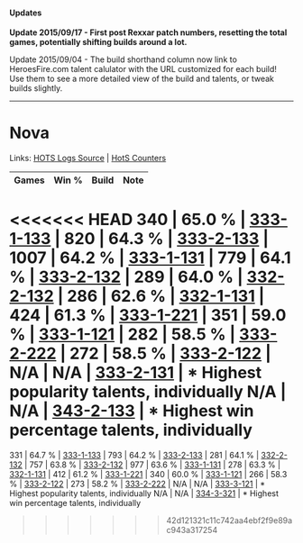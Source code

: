 #### Updates
**Update 2015/09/17 - First post Rexxar patch numbers, resetting the total games, potentially shifting builds around a lot.**

Update 2015/09/04 - The build shorthand column now link to HeroesFire.com talent calulator with the URL customized for each build!  
Use them to see a more detailed view of the build and talents, or tweak builds slightly.

***

# Nova

Links: [HOTS Logs Source](https://www.hotslogs.com/Sitewide/HeroDetails?Hero=Nova) | [HotS Counters](http://hotscounters.com/#/hero/Nova)

Games  | Win %  | Build     | Note
-----  | -----  | -----     | ----
<<<<<<< HEAD
340    | 65.0 % | [333-1-133](http://www.heroesfire.com/hots/talent-calculator/nova#osgz) | 
820    | 64.3 % | [333-2-133](http://www.heroesfire.com/hots/talent-calculator/nova#oswb) | 
1007   | 64.2 % | [333-1-131](http://www.heroesfire.com/hots/talent-calculator/nova#osgx) | 
779    | 64.1 % | [333-2-132](http://www.heroesfire.com/hots/talent-calculator/nova#oswa) | 
289    | 64.0 % | [332-2-132](http://www.heroesfire.com/hots/talent-calculator/nova#oqUK) | 
286    | 62.6 % | [332-1-131](http://www.heroesfire.com/hots/talent-calculator/nova#oqEh) | 
424    | 61.3 % | [333-1-221](http://www.heroesfire.com/hots/talent-calculator/nova#osiL) | 
351    | 59.0 % | [333-1-121](http://www.heroesfire.com/hots/talent-calculator/nova#osgn) | 
282    | 58.5 % | [333-2-222](http://www.heroesfire.com/hots/talent-calculator/nova#osx-) | 
272    | 58.5 % | [333-2-122](http://www.heroesfire.com/hots/talent-calculator/nova#oswQ) | 
N/A    | N/A    | [333-2-131](http://www.heroesfire.com/hots/talent-calculator/nova#oswZ) | * Highest popularity talents, individually
N/A    | N/A    | [343-2-133](http://www.heroesfire.com/hots/talent-calculator/nova#pFL5) | * Highest win percentage talents, individually
=======
331    | 64.7 % | [333-1-133](http://www.heroesfire.com/hots/talent-calculator/nova#osgz) | 
793    | 64.2 % | [333-2-133](http://www.heroesfire.com/hots/talent-calculator/nova#oswb) | 
281    | 64.1 % | [332-2-132](http://www.heroesfire.com/hots/talent-calculator/nova#oqUK) | 
757    | 63.8 % | [333-2-132](http://www.heroesfire.com/hots/talent-calculator/nova#oswa) | 
977    | 63.6 % | [333-1-131](http://www.heroesfire.com/hots/talent-calculator/nova#osgx) | 
278    | 63.3 % | [332-1-131](http://www.heroesfire.com/hots/talent-calculator/nova#oqEh) | 
412    | 61.2 % | [333-1-221](http://www.heroesfire.com/hots/talent-calculator/nova#osiL) | 
340    | 60.0 % | [333-1-121](http://www.heroesfire.com/hots/talent-calculator/nova#osgn) | 
266    | 58.3 % | [333-2-122](http://www.heroesfire.com/hots/talent-calculator/nova#oswQ) | 
273    | 58.2 % | [333-2-222](http://www.heroesfire.com/hots/talent-calculator/nova#osx-) | 
N/A    | N/A    | [333-3-121](http://www.heroesfire.com/hots/talent-calculator/nova#otA1) | * Highest popularity talents, individually
N/A    | N/A    | [334-3-321](http://www.heroesfire.com/hots/talent-calculator/nova#ovfP) | * Highest win percentage talents, individually
>>>>>>> 42d121321c11c742aa4ebf2f9e89ac943a317254

